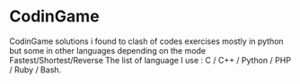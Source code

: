 # CodinGame
CodinGame solutions i found to clash of codes exercises mostly in python but some in other languages depending on the mode Fastest/Shortest/Reverse
The list of language I use : C / C++ / Python / PHP / Ruby / Bash.
